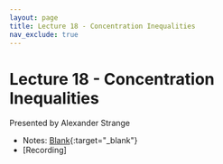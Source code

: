 ```yaml
---
layout: page
title: Lecture 18 - Concentration Inequalities
nav_exclude: true
---
```


# Lecture 18 - Concentration Inequalities

Presented by Alexander Strange

- Notes: [Blank](https://drive.google.com/file/d/1wH5GHILblP1bRUZrVWIjCOD1RXoKYZhL/view?usp=drive_link){:target="_blank"}
- [Recording]
